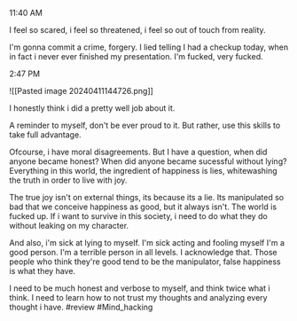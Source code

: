 11:40 AM

I feel so scared, i feel so threatened, i feel so out of touch from reality.

I'm gonna commit a crime, forgery.
I lied telling I had a checkup today, when in fact i never ever finished my presentation. I'm fucked, very fucked.



2:47 PM

![[Pasted image 20240411144726.png]]

I honestly think i did a pretty well job about it. 

A reminder to myself, don't be ever proud to it. But rather, use this skills to take full advantage. 

Ofcourse, i have moral disagreements. But I have a question, when did anyone became honest? When did anyone became sucessful without lying?
Everything in this world, the ingredient of happiness is lies, whitewashing the truth in order to live with joy.

The true joy isn't on external things, its because its a lie. Its manipulated so bad that we conceive happiness as good, but it always isn't. The world is fucked up.
If i want to survive in this society, i need to do what they do without leaking on my character.

And also, i'm sick at lying to myself. I'm sick acting and fooling myself I'm a good person. I'm a terrible person in all levels. I acknowledge that. Those people who think they're good tend to be the manipulator, false happiness is what they have.

I need to be much honest and verbose to myself, and think twice what i think. I need to learn how to not trust my thoughts and analyzing every thought i have. #review #Mind_hacking 

